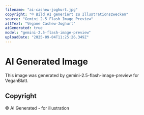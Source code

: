 ```yaml
---
filename: "ai-cashew-joghurt.jpg"
copyright: "© Bild AI generiert zu Illustrationszwecken"
source: "Gemini 2.5 Flash Image Preview"
altText: "Vegane Cashew-Joghurt"
aiGenerated: true
model: "gemini-2.5-flash-image-preview"
uploadDate: "2025-09-04T11:25:26.349Z"
---
```


# AI Generated Image

This image was generated by gemini-2.5-flash-image-preview for VeganBlatt.

## Copyright
© AI Generated - for illustration
